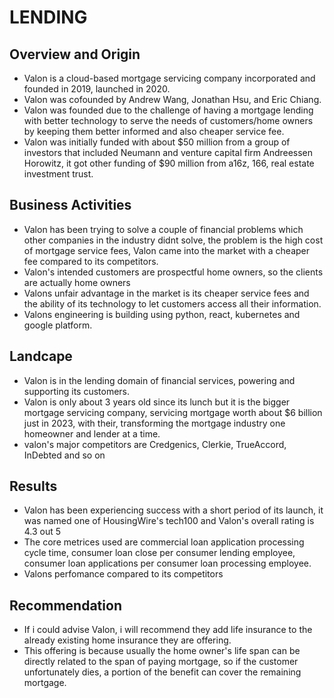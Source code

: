 # LENDING
## Overview and Origin
* Valon is a cloud-based mortgage servicing company incorporated and founded in 2019, launched in 2020.
* Valon was cofounded by Andrew Wang, Jonathan Hsu, and Eric Chiang.
* Valon was founded due to the challenge of having a mortgage lending with better technology to serve the needs of customers/home owners by keeping them better informed and also cheaper service fee.
* Valon was initially funded with about $50 million from a group of investors that included Neumann and venture capital firm Andreessen Horowitz, it got other funding of $90 million from a16z, 166, real estate investment trust.
## Business Activities
* Valon has been trying to solve a couple of financial problems which other companies in the industry didnt solve, the problem is the high cost of mortgage service fees, Valon came into the market with a cheaper fee compared to its competitors.
* Valon's intended customers are prospectful home owners, so the clients are actually home owners 
* Valons unfair advantage in the market is its cheaper service fees and the ability of its technology to let customers access all their information.
* Valons engineering is building using python, react, kubernetes and google platform.
## Landcape
* Valon is in the lending domain of financial services, powering and supporting its customers.
* Valon is only about 3 years old since its lunch but it is the bigger mortgage servicing company, servicing mortgage worth about $6 billion just in 2023, with their, transforming the mortgage industry one homeowner and lender at a time.
* valon's major competitors are Credgenics, Clerkie, TrueAccord, InDebted and so on
## Results
* Valon has been experiencing success with a short period of its launch, it was named one of HousingWire's tech100 and Valon's overall rating is 4.3 out 5
* The core metrices used are commercial loan application processing cycle time, consumer loan close per consumer lending employee, consumer loan applications per consumer loan processing employee.
* Valons perfomance compared to its competitors
## Recommendation
* If i could advise Valon, i will recommend they add life insurance to the already existing home insurance they are offering.
* This offering is because usually the home owner's life span can be directly related to the span of paying mortgage, so if the customer unfortunately dies, a portion of the benefit can cover the remaining mortgage.

